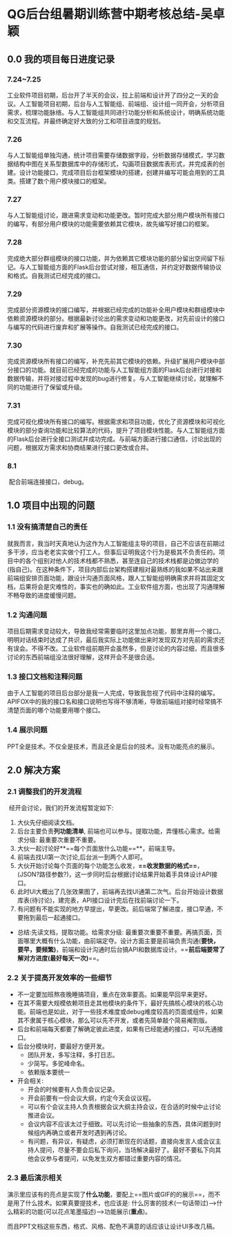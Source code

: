 # QG后台组暑期训练营中期考核总结-吴卓颖

## 0.0		我的项目每日进度记录

### 7.24~7.25

​	工业软件项目初期，后台开了半天的会议，拉上前端和设计开了四分之一天的会议。人工智能项目初期，后台与人工智能组、前端组、设计组一同开会，分析项目需求，梳理功能脉络。与人工智能组共同进行功能分析和系统设计，明确系统功能和交互流程。并最终确定好大致的分工和项目进度的规划。

### 7.26

​	与人工智能组单独沟通，统计项目需要存储数据字段，分析数据存储模式，学习数据结构中图在关系型数据库中的存储形式，勾画项目数据库表形式，并完成表的创建。设计功能接口，完成项目后台框架模块的搭建，创建并编写可能会用到的工具类。搭建了数个用户模块接口的框架。

### 7.27

​	与人工智能组讨论，跟进需求变动和功能更改。暂时完成大部分用户模块所有接口的编写，有部分用户模块的功能需要依赖其它模块，故先编写好接口的框架。

### 7.28	

​	完成绝大部分群组模块的接口功能，并为依赖其它模块功能的部分留出空间留下标记。与人工智能组方面的Flask后台尝试对接，相互通信，并约定好数据传输协议和格式。自我测试已经完成的接口。

### 7.29

​	完成部分资源模块的接口编写，并根据已经完成的功能补全用户模块和群组模块中依赖资源模块的部分。根据最新讨论出的需求变动和功能更改，对先前设计的接口与编写的代码进行废弃和扩展等操作。自我测试已经完成的接口。

### 7.30

​	完成资源模块所有接口的编写，补充先前其它模块的依赖。升级扩展用户模块中部分接口的功能。就目前已经完成的功能与人工智能组方面的Flask后台进行对接和数据传输，并将对接过程中发现的bug进行修复。与人工智能继续讨论，就理解不同的功能进行了保留或升级。

### 7.31

​	完成可视化模块所有接口的编写。根据需求和项目功能，优化了资源模块和可视化模块的部分查询功能和比较算法的代码，提升了项目模块性能。与人工智能组方面的Flask后台进行全接口测试并成功完成。与前端方面进行接口通信，讨论出现的问题，根据双方需求和协商结果进行接口更改或合并。

### 8.1

​	配合前端连接接口，debug。

## 1.0	项目中出现的问题

### 1.1	没有搞清楚自己的责任

​	就我而言，我当时天真地认为这作为人工智能组主导的项目，自己不应该在前期过多干涉，应当老老实实做个打工人。但事后证明我这个行为是极其不负责任的。项目中的各个组别对他人的技术栈都不熟悉，甚至连自己的技术栈都是边做边学的(指自己)。在这种条件下，项目内部后台架构搭建相对最熟练的我如果不站出来跟前端组安排页面功能，跟设计沟通页面风格，跟人工智能组明确需求并将其固定文档，后果将会是灾难性的，事实也的确如此。工业软件组方面，也出现了沟通理解不畅导致的进度缓慢问题。

### 1.2	沟通问题

​	项目后期需求变动较大，导致我经常需要临时这里加点功能，那里弃用一个接口。明明对话结束时达成了共识，最后我实际上功能做出来时发现双方对先前的需求还有误会。不得不改。工业软件组前期开会虽然多，但是讨论的内容过细，而且很多讨论的东西前端组没法很好理解，这样开会不是很合适。

### 1.3	接口文档和注释问题

​	由于人工智能的项目后台部分是我一人完成，导致我忽视了代码中注释的编写。APIFOX中的我的接口名和接口说明也写得不够清晰，导致前端组对接时经常搞不清楚页面的哪个功能要用哪个接口。

### 1.4	展示问题

​	PPT全是技术。不仅全是技术，而且还全是后台的技术。没有功能亮点的展示。

## 2.0	解决方案

### 2.1	调整我们的开发流程

​	经开会讨论，我们的开发流程暂定如下:

1. 大伙先仔细阅读文档。
2. 后台主要负责**列功能清单**, 前端也可以参与。提取功能，弄懂核心需求。给需求分级: 最重要次重要不重要。
3. 大伙一起讨论好**==每个页面放什么功能==**，前端主导。
4. 前端去找UI第一次讨论,后台派一到两个人即可。
5. 大伙开始讨论每个页面的每个功能怎么收发，**==收发数据的格式==**，(JSON?路径参数?)，这一步同时后台根据讨论结果开始着手具体设计API接口。
6. 此时UI大概出了几张效果图了，前端再去找UI通第二次气。后台开始设计数据库表(待讨论)，建完表，API接口设计完后在找前端讨论一下。
7. 有问题有不能实现的地方早提出，早更改。前后端常了解进度，接口早通，不要拖到最后一起通接口。

- 总结:先读文档，提取功能。给需求分级: 最重要次重要不重要。再搞页面，页面哪里大概有什么功能，由前端定夺。设计方面主要是前端负责沟通(**要快，要早，要频繁)**，前端和设计沟通时后台搞API和数据库设计。==**前后端要常了解对方进度(最好每天一次)**==。


### 2.2	关于提高开发效率的一些细节

- 不一定要加班熬夜晚睡搞项目，重点在效率要高。如果能早回早来更好。
- 在其不需要大规模依赖项目走其他模块的条件下，最好先搞核心模块的核心功能。前端也是如此，对于一些技术难度或debug难度较高的页面或组件，如果其不隶属于核心模块，那么可以先不开发，或者先简单敲个简易阉割版。
- 后台和前端每天都要了解确定彼此进度，如果有已经能通的接口，可以先通接口。
- 后台分模块时，要最好方便开发。
    - 团队开发，多写注释，多打日志。
    - 少简写。多驼峰命名。
    - 依赖版本要统一
- 开会相关:
    - 开会的时候要有人负责会议记录。
    - 开会前要有一份会议大纲，约定今天会议议程。
    - 可以有个会议主持人负责根据会议大纲主持会议，在合适的时候中止讨论推进会议。
    - 会议内容不应该太过于细致。可以先讨论一些抽象的东西，具体问题到时候组内再确立或者开发时遇到再讨论。
    - 有问题，有异议，有疑虑，必须打断现在的话题，直接向发言人或会议主持人提问，尽量不要会后私下询问，当场解决最好了。最好不要私下向其他会议参与者提问，以免发生双方都错过重要内容的情况。



### 2.3	最后演示相关

​	演示里应该有的亮点是实现了**什么功能**，要配上==图片或GIF的的展示==，而不是用了什么技术。如果真要提技术，也应该是: 什么厉害的技术(一句话带过)-->什么精彩的功能(可以花点笔墨描述)-->功能展示(**重点**)。

​	而且PPT文档这些东西，格式、风格、配色不满意的话应该让设计UI多改几稿。